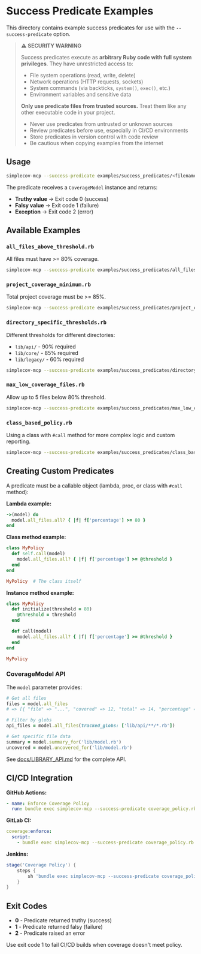 # Success Predicate Examples

This directory contains example success predicates for use with the `--success-predicate` option.

> **⚠️ SECURITY WARNING**
>
> Success predicates execute as **arbitrary Ruby code with full system privileges**. They have unrestricted access to:
> - File system operations (read, write, delete)
> - Network operations (HTTP requests, sockets)
> - System commands (via backticks, `system()`, `exec()`, etc.)
> - Environment variables and sensitive data
>
> **Only use predicate files from trusted sources.** Treat them like any other executable code in your project.
> - Never use predicates from untrusted or unknown sources
> - Review predicates before use, especially in CI/CD environments
> - Store predicates in version control with code review
> - Be cautious when copying examples from the internet

## Usage

```sh
simplecov-mcp --success-predicate examples/success_predicates/<filename>.rb
```

The predicate receives a `CoverageModel` instance and returns:
- **Truthy value** → Exit code 0 (success)
- **Falsy value** → Exit code 1 (failure)
- **Exception** → Exit code 2 (error)

## Available Examples

### `all_files_above_threshold.rb`
All files must have >= 80% coverage.

```sh
simplecov-mcp --success-predicate examples/success_predicates/all_files_above_threshold.rb
```

### `project_coverage_minimum.rb`
Total project coverage must be >= 85%.

```sh
simplecov-mcp --success-predicate examples/success_predicates/project_coverage_minimum.rb
```

### `directory_specific_thresholds.rb`
Different thresholds for different directories:
- `lib/api/` - 90% required
- `lib/core/` - 85% required
- `lib/legacy/` - 60% required

```sh
simplecov-mcp --success-predicate examples/success_predicates/directory_specific_thresholds.rb
```

### `max_low_coverage_files.rb`
Allow up to 5 files below 80% threshold.

```sh
simplecov-mcp --success-predicate examples/success_predicates/max_low_coverage_files.rb
```

### `class_based_policy.rb`
Using a class with `#call` method for more complex logic and custom reporting.

```sh
simplecov-mcp --success-predicate examples/success_predicates/class_based_policy.rb
```

## Creating Custom Predicates

A predicate must be a callable object (lambda, proc, or class with `#call` method):

**Lambda example:**
```ruby
->(model) do
  model.all_files.all? { |f| f['percentage'] >= 80 }
end
```

**Class method example:**
```ruby
class MyPolicy
  def self.call(model)
    model.all_files.all? { |f| f['percentage'] >= @threshold }
  end
end

MyPolicy  # The class itself
```

**Instance method example:**
```ruby
class MyPolicy
  def initialize(threshold = 80)
    @threshold = threshold
  end

  def call(model)
    model.all_files.all? { |f| f['percentage'] >= @threshold }
  end
end

MyPolicy

```

### CoverageModel API

The `model` parameter provides:

```ruby
# Get all files
files = model.all_files
# => [{ "file" => "...", "covered" => 12, "total" => 14, "percentage" => 85.71, "stale" => false }, ...]

# Filter by globs
api_files = model.all_files(tracked_globs: ['lib/api/**/*.rb'])

# Get specific file data
summary = model.summary_for('lib/model.rb')
uncovered = model.uncovered_for('lib/model.rb')
```

See [docs/LIBRARY_API.md](../../docs/LIBRARY_API.md) for the complete API.

## CI/CD Integration

**GitHub Actions:**
```yaml
- name: Enforce Coverage Policy
  run: bundle exec simplecov-mcp --success-predicate coverage_policy.rb
```

**GitLab CI:**
```yaml
coverage:enforce:
  script:
    - bundle exec simplecov-mcp --success-predicate coverage_policy.rb
```

**Jenkins:**
```groovy
stage('Coverage Policy') {
    steps {
        sh 'bundle exec simplecov-mcp --success-predicate coverage_policy.rb'
    }
}
```

## Exit Codes

- **0** - Predicate returned truthy (success)
- **1** - Predicate returned falsy (failure)
- **2** - Predicate raised an error

Use exit code 1 to fail CI/CD builds when coverage doesn't meet policy.

